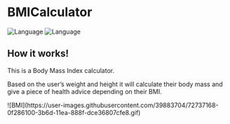 # BMICalculator
![Language](https://img.shields.io/badge/Swift-5.0-orange.svg)
![Language](https://img.shields.io/badge/iOS-13.0-orange.svg)

## How it works!
<p>This is a Body Mass Index calculator.</p> 
<p>Based on the user’s weight and height it will calculate their body mass and give a piece of health advice depending on their BMI.</p>
![BMI](https://user-images.githubusercontent.com/39883704/72737168-0f286100-3b6d-11ea-888f-dce36807cfe8.gif)
